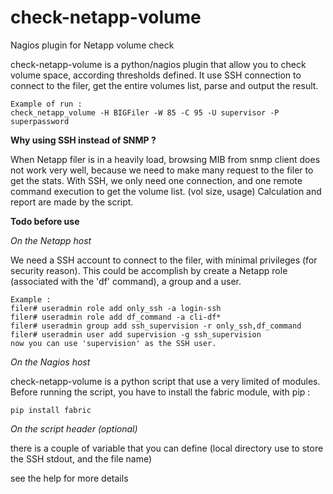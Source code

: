 # check-netapp-volume
Nagios plugin for Netapp volume check

check-netapp-volume is a python/nagios plugin that allow you to check volume space, according thresholds defined.
It use SSH connection to connect to the filer, get the entire volumes list, parse and output the result.

    Example of run : 
    check_netapp_volume -H BIGFiler -W 85 -C 95 -U supervisor -P superpassword


**Why using SSH instead of SNMP ?**

When Netapp filer is in a heavily load, browsing MIB from snmp client does not work very well, because we need to make many request to the filer to get the stats.
With SSH, we only need one connection, and one remote command execution to get the volume list. (vol size, usage)
Calculation and report are made by the script. 


**Todo before use**

*On the Netapp host*

We need a SSH account to connect to the filer, with minimal privileges (for security reason).
This could be accomplish by create a Netapp role (associated with the 'df' command), a group and a user.

    Example :
    filer# useradmin role add only_ssh -a login-ssh
    filer# useradmin role add df_command -a cli-df*
    filer# useradmin group add ssh_supervision -r only_ssh,df_command
    filer# useradmin user add supervision -g ssh_supervision
    now you can use 'supervision' as the SSH user.
    
    
    
*On the Nagios host*

check-netapp-volume is a python script that use a very limited of modules.
Before running the script, you have to install the fabric module, with pip :

    pip install fabric
  
  
*On the script header (optional)*

there is a couple of variable that you can define (local directory use to store the SSH stdout, and the file name) 

see the help for more details
